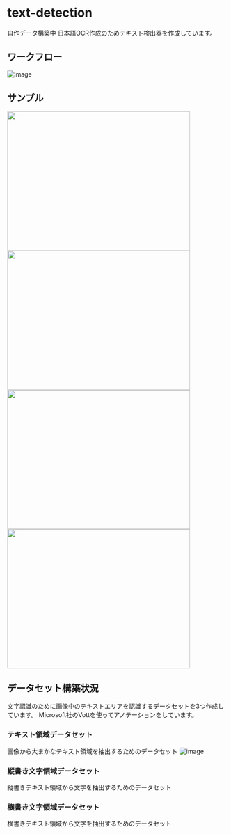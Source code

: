 # text-detection

自作データ構築中
日本語OCR作成のためテキスト検出器を作成しています。
## ワークフロー
![image](https://user-images.githubusercontent.com/55880071/190015890-09991789-70ac-4188-86b4-80516d8ba04a.png)

## サンプル
<p>
          
<img src="https://user-images.githubusercontent.com/55880071/188486580-2add2328-f85f-4c45-8b01-a3b5b6f8f926.png" width="420" height="320">
          
<img src="https://user-images.githubusercontent.com/55880071/188486615-a3d800b1-770e-41e8-82b2-82e396d3bb16.png" width="420" height="320">

<img src="https://user-images.githubusercontent.com/55880071/190014896-c167c271-1bd1-4527-a239-13be040e9bc7.png" width="420" height="320">

<img src="https://user-images.githubusercontent.com/55880071/190014902-46eb4216-7375-4595-a131-51a6c640575c.png" width="420" height="320">

</p>

## データセット構築状況
文字認識のために画像中のテキストエリアを認識するデータセットを3つ作成しています。
Microsoft社のVottを使ってアノテーションをしています。
### テキスト領域データセット
画像から大まかなテキスト領域を抽出するためのデータセット
![image](https://user-images.githubusercontent.com/55880071/189475372-91095030-61ed-40a3-a836-661fe82b68cd.png)
### 縦書き文字領域データセット
縦書きテキスト領域から文字を抽出するためのデータセット
### 横書き文字領域データセット
横書きテキスト領域から文字を抽出するためのデータセット
